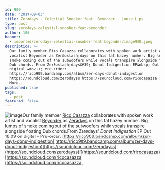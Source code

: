 ```yaml
---
id: 900
date: '2019-09-03'
title: Zerødays - Celestial Snooker feat. Beyonder - Loose Lips
type: post
slug: zerodays-celestial-snooker-feat-beyonder
author: 100
banner:
  - imported/zerodays-celestial-snooker-feat-beyonder/image900.jpeg
description: >-
  Our family member Rico Casazza collaborates with spoken work artist and
  vocalist Beyonder as Zer&oslash;days on this fat hazey number. Big lumps of
  smoke coming out of the subwoofers while vocals transpire alongside floating
  Dub chords. From Zer&oslash;days&#39; Donut Indigestion EP&nbsp; Out 18.09 on
  digital &#8211; Pre-order:
  https://rico909.bandcamp.com/album/zer-days-donut-indigestion
  https://soundcloud.com/zerodayss https://soundcloud.com/ricocasazza [...]Read
  More...
published: true
tags:
  - post
featured: false
---
```

![image](../imported/zerodays-celestial-snooker-feat-beyonder/image900.jpeg)Our family member [Rico Casazza](https://rico909.bandcamp.com) collaborates with spoken work artist and vocalist [Beyonder](https://serious.org.uk/artists/beyonder) as [Zerødays](https://www.facebook.com/zerodaysmusik/) on this fat hazey number. Big lumps of smoke coming out of the subwoofers while vocals transpire alongside floating Dub chords.From Zerødays' _Donut Indigestion_ EP Out 18.09 on digital – Pre-order: [](https://rico909.bandcamp.com/album/zer-days-donut-indigestion)[https://rico909.bandcamp.com/album/zer-days-donut-indigestion](https://rico909.bandcamp.com/album/zer-days-donut-indigestion)[https://soundcloud.com/zerodayss](https://soundcloud.com/zerodayss)[](https://soundcloud.com/ricocasazza)[https://soundcloud.com/ricocasazza](https://soundcloud.com/ricocasazza)